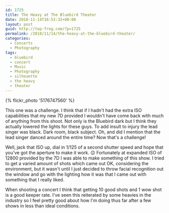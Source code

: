 ```yaml
---
id: 1725
title: The Heavy at The Bluebird Theater
date: 2010-11-14T16:53:32+00:00
layout: post
guid: http://top-frog.com/?p=1725
permalink: /2010/11/14/the-heavy-at-the-bluebird-theater/
categories:
  - Concerts
  - Photography
tags:
  - bluebird
  - concert
  - Music
  - Photography
  - silhouette
  - the heavy
  - theater
---
```

{% flickr_photo '5176747560' %}

This one was a challenge. I think that if I hadn't had the extra ISO capabilities that my new 7D provided I wouldn't have come back with much of anything from this shoot. Not only is the Bluebird dark but I think they actually lowered the lights for these guys. To add insult to injury the lead singer was black. Dark room, black subject. Oh, and did I mention that the lead singer danced around the entire time? Now that's a challenge!

Well, jack that ISO up, dial in 1/125 of a second shutter speed and hope that you've got the aperture to make it work. 😉 Fortunately at expanded ISO of 12800 provided by the 7D I was able to make something of this show. I tried to get a varied amount of shots which came out OK, considering the environment, but it wasn't until I just decided to throw facial recognition out the window and go with the lighting how it was that I came out with something that I really liked.

When shooting a concert I think that getting 10 good shots and 1 wow shot is a good keeper rate. I've seen this reiterated by some heavies in the industry so I feel pretty good about how I'm doing thus far after a few shows in less than ideal conditions. 
